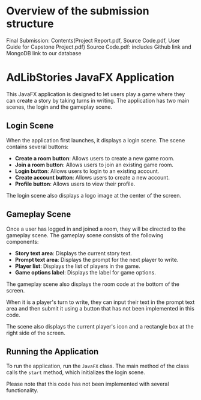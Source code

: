 # Overview of the submission structure

Final Submission: Contents(Project Report.pdf, Source Code.pdf, User Guide for Capstone Project.pdf)
  Source Code.pdf: includes Github link and MongoDB link to our database

# AdLibStories JavaFX Application

This JavaFX application is designed to let users play a game where they can create a story by taking turns in writing. The application has two main scenes, the login and the gameplay scene. 

## Login Scene

When the application first launches, it displays a login scene. The scene contains several buttons:

* **Create a room button**: Allows users to create a new game room.
* **Join a room button**: Allows users to join an existing game room.
* **Login button**: Allows users to login to an existing account.
* **Create account button**: Allows users to create a new account.
* **Profile button**: Allows users to view their profile.

The login scene also displays a logo image at the center of the screen.

## Gameplay Scene

Once a user has logged in and joined a room, they will be directed to the gameplay scene. The gameplay scene consists of the following components:

* **Story text area**: Displays the current story text.
* **Prompt text area**: Displays the prompt for the next player to write.
* **Player list**: Displays the list of players in the game.
* **Game options label**: Displays the label for game options.

The gameplay scene also displays the room code at the bottom of the screen.

When it is a player's turn to write, they can input their text in the prompt text area and then submit it using a button that has not been implemented in this code. 

The scene also displays the current player's icon and a rectangle box at the right side of the screen. 

## Running the Application

To run the application, run the `JavaFX` class. The main method of the class calls the `start` method, which initializes the login scene. 

Please note that this code has not been implemented with several functionality.
